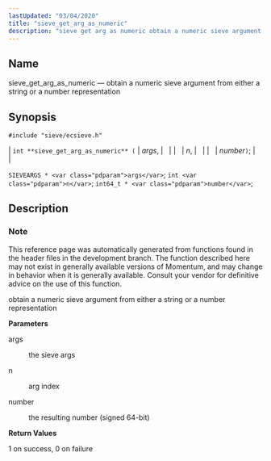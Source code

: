 ```yaml
---
lastUpdated: "03/04/2020"
title: "sieve_get_arg_as_numeric"
description: "sieve get arg as numeric obtain a numeric sieve argument from either a string or a number representation int sieve get arg as numeric args n number SIEVEARGS args int n int 64 t number This reference page was automatically generated from functions found in the header files in the..."
---
```


<a name="apis.sieve_get_arg_as_numeric"></a> 
## Name

sieve_get_arg_as_numeric — obtain a numeric sieve argument from either a string or a number representation

## Synopsis

`#include "sieve/ecsieve.h"`

| `int **sieve_get_arg_as_numeric** (` | <var class="pdparam">args</var>, |   |
|   | <var class="pdparam">n</var>, |   |
|   | <var class="pdparam">number</var>`)`; |   |

`SIEVEARGS * <var class="pdparam">args</var>`;
`int <var class="pdparam">n</var>`;
`int64_t * <var class="pdparam">number</var>`;<a name="idp60012704"></a> 
## Description

### Note

This reference page was automatically generated from functions found in the header files in the development branch. The function described here may not exist in generally available versions of Momentum, and may change in behavior when it is generally available. Consult your vendor for definitive advice on the use of this function.

obtain a numeric sieve argument from either a string or a number representation

**<a name="idp60015616"></a> Parameters**

<dl class="variablelist">

<dt>args</dt>

<dd>

the sieve args

</dd>

<dt>n</dt>

<dd>

arg index

</dd>

<dt>number</dt>

<dd>

the resulting number (signed 64-bit)

</dd>

</dl>

**<a name="idp60022000"></a> Return Values**

1 on success, 0 on failure